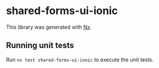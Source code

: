 # shared-forms-ui-ionic

This library was generated with [Nx](https://nx.dev).

## Running unit tests

Run `nx test shared-forms-ui-ionic` to execute the unit tests.
